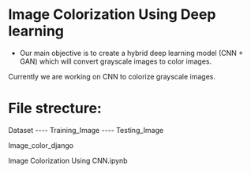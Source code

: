 # Image Colorization Using Deep learning

- Our main objective is to create a hybrid deep learning model (CNN + GAN) which will convert grayscale images to color images.

Currently we are working on CNN to colorize grayscale images.

# File strecture:

Dataset
---- Training_Image
---- Testing_Image

Image_color_django

Image Colorization Using CNN.ipynb
